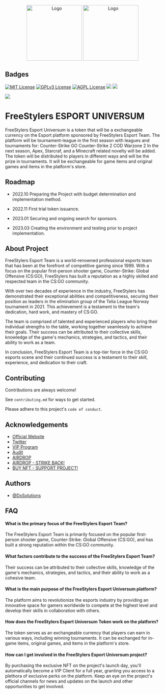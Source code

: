 <html>
  <body>
    <div align="center">
      <img src="https://drive.google.com/uc?id=152rz4oQesWFcPHbJHCMUlAueJFb4zM1d" alt="Logo" width="180" height="180">
      <img src="https://drive.google.com/uc?id=1FeV-GVvLnizDCk2foq6h-jDbJwHbrj4q" alt="Logo" width="180" height="180">
    </div>
  </body>
</html>




## Badges


[![MIT License](https://img.shields.io/badge/License-MIT-green.svg)](https://choosealicense.com/licenses/mit/)
[![GPLv3 License](https://img.shields.io/badge/License-GPL%20v3-yellow.svg)](https://opensource.org/licenses/)
[![AGPL License](https://img.shields.io/badge/license-AGPL-blue.svg)](http://www.gnu.org/licenses/agpl-3.0)
[![](https://img.shields.io/badge/Linux-FCC624?style=for-the-badge&logo=linux&logoColor=black)](http://www.gnu.org/licenses/agpl-3.0)
[![](https://img.shields.io/badge/Oracle-F80000?style=for-the-badge&logo=Oracle&logoColor=white)](http://www.gnu.org/licenses/agpl-3.0)


[![](https://img.shields.io/badge/PHP-777BB4?style=for-the-badge&logo=php&logoColor=white)](http://www.gnu.org/licenses/agpl-3.0)



# FreeStylers ESPORT UNIVERSUM

FreeStylers Esport Universum is a token that will be a exchangeable currency on the Esport platform sponsored by FreeStylers Esport Team.
The platform will be tournament-league in the first season with leagues and tournaments for: 
Counter-Strike GO 
Counter-Strike 2
COD Warzone 2
In the next season, Apex, Starcraf, and a Minecraft related novelty will be added. 
The token will be distributed to players in different ways and will be the prize in tournaments. 
It will be exchangeable for game items and original games and items in the platform's store.



## Roadmap

- 2022.10 Preparing the Project with budget determination and implementation method.

- 2022.11 First trial token issuance.
- 2023.01 Securing and ongoing search for sponsors.
- 2023.03 Creating the environment and testing prior to project implementation.


## About Project
FreeStylers Esport Team is a world-renowned professional
esports team that has been at the forefront of competitive 
gaming since 1999. With a focus on the popular first-person 
shooter game, Counter-Strike: Global Offensive (CS:GO), 
FreeStylers has built a reputation as a highly skilled and 
respected team in the CS:GO community.

With over two decades of experience in the industry, 
FreeStylers has demonstrated their exceptional abilities 
and competitiveness, securing their position as leaders in 
the elimination group of the Telia League Norway tournament 
in 2021. This achievement is a testament to the team's 
dedication, hard work, and mastery of CS:GO.

The team is comprised of talented and experienced players 
who bring their individual strengths to the table, working 
together seamlessly to achieve their goals. Their success 
can be attributed to their collective skills, knowledge of 
the game's mechanics, strategies, and tactics, and their 
ability to work as a team.

In conclusion, FreeStylers Esport Team is a top-tier force 
in the CS:GO esports scene and their continued success is a 
testament to their skill, experience, and dedication to 
their craft.
## Contributing

Contributions are always welcome!

See `contributing.md` for ways to get started.

Please adhere to this project's `code of conduct`.


## Acknowledgements

 - [Official Website](https://crypto.freestylers-esport.com/)
 - [Twitter](https://twitter.com/fstylers99/)
 - [VIP Program](https://opensea.io/collection/freestylers-esport)
 - [Audit](https://github.com/Bulli77/FSUNI/blob/main/Audit%20FreeStylers%20UNIVERS.pdf)
 - [AIRDROP](https://taskon.xyz/campaign/detail/3966)
 - [AIRDROP - STRIKE BACK!](https://taskon.xyz/campaign/detail/3971)  
 - [BUY NFT - SUPPORT PROJECT!](https://opensea.io/collection/freestylers-esport)    
 


## Authors

- [@DxSolutions](https://www.github.com/bulii77)


## FAQ

#### What is the primary focus of the FreeStylers Esport Team?

The FreeStylers Esport Team is primarily focused on the popular first-person shooter game, Counter-Strike: Global Offensive (CS:GO), and has built a strong reputation within the CS:GO community.

#### What factors contribute to the success of the FreeStylers Esport Team?

Their success can be attributed to their collective skills, knowledge of the game's mechanics, strategies, and tactics, and their ability to work as a cohesive team.

####  What is the main purpose of the FreeStylers Esport Universum platform?

The platform aims to revolutionize the esports industry by providing an innovative space for gamers worldwide to compete at the highest level and develop their skills in collaboration with others.

####  How does the FreeStylers Esport Universum Token work on the platform?

The token serves as an exchangeable currency that players can earn in various ways, including winning tournaments. It can be exchanged for in-game items, original games, and items in the platform's store.

####  How can I get involved in the FreeStylers Esport Universum project?

By purchasing the exclusive NFT on the project's launch day, you'll automatically become a VIP Client for a full year, granting you access to a plethora of exclusive perks on the platform. Keep an eye on the project's official channels for news and updates on the launch and other opportunities to get involved.


